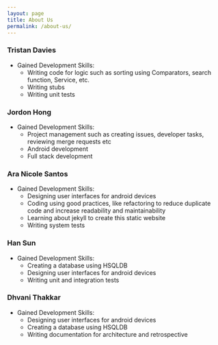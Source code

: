 ```yaml
---
layout: page
title: About Us
permalink: /about-us/
---
```


### Tristan Davies
- Gained Development Skills:
  - Writing code for logic such as sorting using Comparators, search function, Service, etc.
  - Writing stubs
  - Writing unit tests

### Jordon Hong
- Gained Development Skills:
  - Project management such as creating issues, developer tasks, reviewing merge requests etc
  - Android development
  - Full stack development

### Ara Nicole Santos
- Gained Development Skills:
  - Designing user interfaces for android devices
  - Coding using good practices, like refactoring to reduce duplicate code and increase readability and maintainability
  - Learning about jekyll to create this static website
  - Writing system tests

### Han Sun
- Gained Development Skills:
  - Creating a database using HSQLDB
  - Designing user interfaces for android devices
  - Writing unit and integration tests

### Dhvani Thakkar
- Gained Development Skills:
  - Designing user interfaces for android devices
  - Creating a database using HSQLDB
  - Writing documentation for architecture and retrospective 

